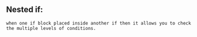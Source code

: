 Nested if:
----------
	when one if block placed inside another if then it allows you to check the multiple levels of conditions.

